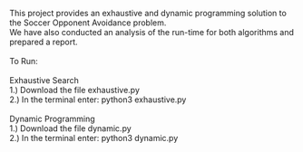 This project provides an exhaustive and dynamic programming solution to the Soccer Opponent Avoidance problem. <br>
We have also conducted an analysis of the run-time for both algorithms and prepared a report. <br> 
<br>
To Run: <br>
<br>
Exhaustive Search <br>
1.) Download the file exhaustive.py <br>
2.) In the terminal enter: python3 exhaustive.py <br>
<br>
Dynamic Programming <br>
1.) Download the file dynamic.py <br>
2.) In the terminal enter: python3 dynamic.py <br>
